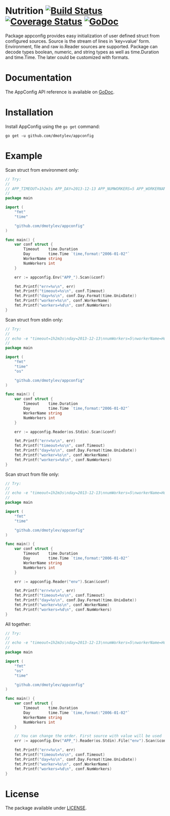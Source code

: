 # Nutrition [![Build Status](https://travis-ci.org/dmotylev/nutrition.png?branch=master)](https://travis-ci.org/dmotylev/nutrition) [![Coverage Status](https://coveralls.io/repos/dmotylev/nutrition/badge.png)](https://coveralls.io/r/dmotylev/nutrition) [![GoDoc](https://godoc.org/github.com/dmotylev/appconfig?status.svg)](https://godoc.org/github.com/dmotylev/appconfig)

Package appconfig provides easy initialization of user defined struct from configured sources.
Source is the stream of lines in 'key=value' form. Environment, file and raw io.Reader sources are supported.
Package can decode types boolean, numeric, and string types as well as time.Duration and time.Time. The later could be customized with formats.

# Documentation

The AppConfig API reference is available on [GoDoc](http://godoc.org/github.com/dmotylev/appconfig).

# Installation

Install AppConfig using the `go get` command:

	go get -u github.com/dmotylev/appconfig

# Example

Scan struct from environment only:

```go
// Try:
//
// APP_TIMEOUT=1h2m3s APP_DAY=2013-12-13 APP_NUMWORKERS=5 APP_WORKERNAME=Hulk go run p.go
//
package main

import (
	"fmt"
	"time"

	"github.com/dmotylev/appconfig"
)

func main() {
	var conf struct {
		Timeout    time.Duration
		Day        time.Time `time,format:"2006-01-02"`
		WorkerName string
		NumWorkers int
	}

	err := appconfig.Env("APP_").Scan(&conf)

	fmt.Printf("err=%v\n", err)
	fmt.Printf("timeout=%s\n", conf.Timeout)
	fmt.Printf("day=%s\n", conf.Day.Format(time.UnixDate))
	fmt.Printf("worker=%s\n", conf.WorkerName)
	fmt.Printf("workers=%d\n", conf.NumWorkers)
}
```

Scan struct from stdin only:

```go
// Try:
//
// echo -e "timeout=1h2m3s\nday=2013-12-13\nnumWorkers=5\nworkerName=Hulk" | go run p.go
//
package main

import (
	"fmt"
	"time"
	"os"

	"github.com/dmotylev/appconfig"
)

func main() {
	var conf struct {
		Timeout    time.Duration
		Day        time.Time `time,format:"2006-01-02"`
		WorkerName string
		NumWorkers int
	}

	err := appconfig.Reader(os.Stdin).Scan(&conf)

	fmt.Printf("err=%v\n", err)
	fmt.Printf("timeout=%s\n", conf.Timeout)
	fmt.Printf("day=%s\n", conf.Day.Format(time.UnixDate))
	fmt.Printf("worker=%s\n", conf.WorkerName)
	fmt.Printf("workers=%d\n", conf.NumWorkers)
}
```

Scan struct from file only:

```go
// Try:
//
// echo -e "timeout=1h2m3s\nday=2013-12-13\nnumWorkers=5\nworkerName=Hulk" > env && go run p.go
//
package main

import (
	"fmt"
	"time"

	"github.com/dmotylev/appconfig"
)

func main() {
	var conf struct {
		Timeout    time.Duration
		Day        time.Time `time,format:"2006-01-02"`
		WorkerName string
		NumWorkers int
	}

	err := appconfig.Reader("env").Scan(&conf)

	fmt.Printf("err=%v\n", err)
	fmt.Printf("timeout=%s\n", conf.Timeout)
	fmt.Printf("day=%s\n", conf.Day.Format(time.UnixDate))
	fmt.Printf("worker=%s\n", conf.WorkerName)
	fmt.Printf("workers=%d\n", conf.NumWorkers)
}
```

All together:

```go
// Try:
//
// echo -e "timeout=1h2m3s\nday=2013-12-13\nnumWorkers=5\nworkerName=Hulk" > env && echo -e "numWorkers=10000\nworkerName=Fido" | APP_WORKERNAME=Pinnoccio go run p.go
//
package main

import (
	"fmt"
	"os"
	"time"

	"github.com/dmotylev/appconfig"
)

func main() {
	var conf struct {
		Timeout    time.Duration
		Day        time.Time `time,format:"2006-01-02"`
		WorkerName string
		NumWorkers int
	}

	// You can change the order. First source with value will be used
	err := appconfig.Env("APP_").Reader(os.Stdin).File("env").Scan(&conf)

	fmt.Printf("err=%v\n", err)
	fmt.Printf("timeout=%s\n", conf.Timeout)
	fmt.Printf("day=%s\n", conf.Day.Format(time.UnixDate))
	fmt.Printf("worker=%s\n", conf.WorkerName)
	fmt.Printf("workers=%d\n", conf.NumWorkers)
}
```
# License

The package available under [LICENSE](https://github.com/dmotylev/appconfig/blob/master/LICENSE).
